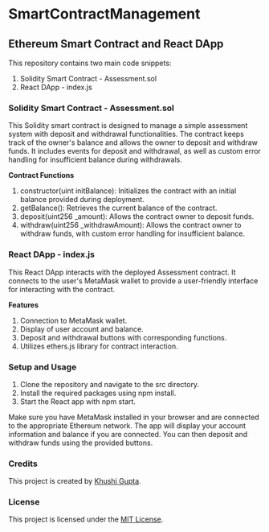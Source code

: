 # SmartContractManagement
## Ethereum Smart Contract and React DApp
This repository contains two main code snippets:

1. Solidity Smart Contract - Assessment.sol
2. React DApp - index.js
### Solidity Smart Contract - Assessment.sol
This Solidity smart contract is designed to manage a simple assessment system with deposit and withdrawal functionalities. The contract keeps track of the owner's balance and allows the owner to deposit and withdraw funds. It includes events for deposit and withdrawal, as well as custom error handling for insufficient balance during withdrawals.

**Contract Functions**
1. constructor(uint initBalance): Initializes the contract with an initial balance provided during deployment.
2. getBalance(): Retrieves the current balance of the contract.
3. deposit(uint256 _amount): Allows the contract owner to deposit funds.
4. withdraw(uint256 _withdrawAmount): Allows the contract owner to withdraw funds, with custom error handling for insufficient balance.

### React DApp - index.js
This React DApp interacts with the deployed Assessment contract. It connects to the user's MetaMask wallet to provide a user-friendly interface for interacting with the contract.

**Features**
1. Connection to MetaMask wallet.
2. Display of user account and balance.
3. Deposit and withdrawal buttons with corresponding functions.
4. Utilizes ethers.js library for contract interaction.
### Setup and Usage
1. Clone the repository and navigate to the src directory.
2. Install the required packages using npm install.
3. Start the React app with npm start.

Make sure you have MetaMask installed in your browser and are connected to the appropriate Ethereum network. The app will display your account information and balance if you are connected. You can then deposit and withdraw funds using the provided buttons.

### Credits
This project is created by [Khushi Gupta](https://github.com/Khushi-1703).

### License
This project is licensed under the [MIT License](https://github.com/Khushi-1703/SmartContractManagement/blob/main/LICENSE).
